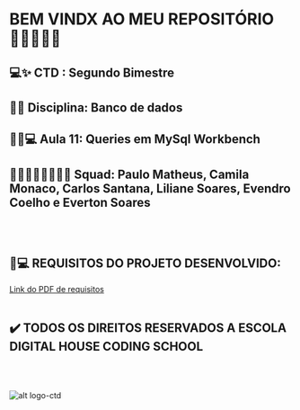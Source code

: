 # BEM VINDX AO MEU REPOSITÓRIO 👩‍💻👩‍💻✨

## 💻✨ CTD : Segundo Bimestre 
## 📃✨ Disciplina: Banco de dados
## 👩‍💻💻 __Aula 11: Queries em MySql Workbench__
## 👩‍💻👩‍💻👩‍💻👩‍💻 __Squad: Paulo Matheus, Camila Monaco, Carlos Santana, Liliane Soares, Evendro Coelho e Everton Soares__

<br><br> 
## 📃💻 REQUISITOS DO PROJETO DESENVOLVIDO: 
[Link do PDF de requisitos](https://github.com/soareslil/ctd-2bi-bancodedados-a11/blob/main/AULA%2011%20-%20MT%20-BD%20Emarket%20-%20Queries%20-%20Instru%C3%A7%C3%B5es%20I%20e%20II.pdf)
<br> <br>

## ✔️  __TODOS OS DIREITOS RESERVADOS A ESCOLA DIGITAL HOUSE CODING SCHOOL__
<br> <br>

![alt logo-ctd](https://vidadeempresa.com.br/wp-content/uploads/2021/02/curso.png)
